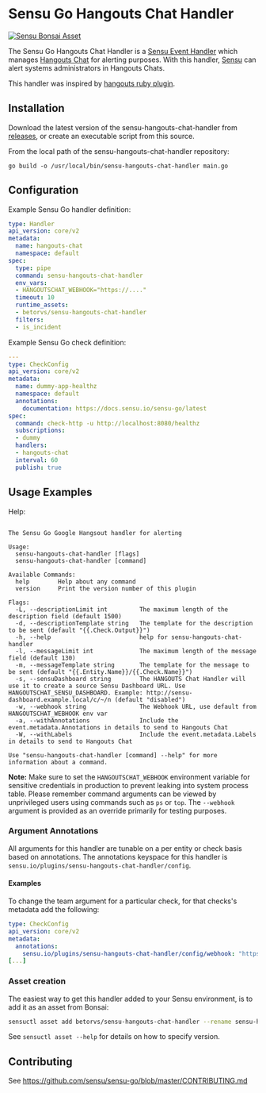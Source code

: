 # Sensu Go Hangouts Chat Handler

[![Sensu Bonsai Asset](https://img.shields.io/badge/Bonsai-Download%20Me-brightgreen.svg?colorB=89C967&logo=sensu)](https://bonsai.sensu.io/assets/betorvs/sensu-hangouts-chat-handler)

The Sensu Go Hangouts Chat Handler is a [Sensu Event Handler][3] which manages
[Hangouts Chat][2] for alerting purposes. With this handler,
[Sensu][1] can alert systems administrators in Hangouts Chats.

This handler was inspired by [hangouts ruby plugin][5].

## Installation

Download the latest version of the sensu-hangouts-chat-handler from [releases][4],
or create an executable script from this source.

From the local path of the sensu-hangouts-chat-handler repository:
```
go build -o /usr/local/bin/sensu-hangouts-chat-handler main.go
```

## Configuration

Example Sensu Go handler definition:

```yml
type: Handler
api_version: core/v2
metadata:
  name: hangouts-chat
  namespace: default
spec:
  type: pipe
  command: sensu-hangouts-chat-handler
  env_vars:
  - HANGOUTSCHAT_WEBHOOK="https://...."
  timeout: 10
  runtime_assets:
  - betorvs/sensu-hangouts-chat-handler
  filters:
  - is_incident
```

Example Sensu Go check definition:

```yml
---
type: CheckConfig
api_version: core/v2
metadata:
  name: dummy-app-healthz
  namespace: default
  annotations:
    documentation: https://docs.sensu.io/sensu-go/latest
spec:
  command: check-http -u http://localhost:8080/healthz
  subscriptions:
  - dummy
  handlers:
  - hangouts-chat
  interval: 60
  publish: true
```


## Usage Examples

Help:
```

The Sensu Go Google Hangsout handler for alerting

Usage:
  sensu-hangouts-chat-handler [flags]
  sensu-hangouts-chat-handler [command]

Available Commands:
  help        Help about any command
  version     Print the version number of this plugin

Flags:
  -L, --descriptionLimit int         The maximum length of the description field (default 1500)
  -d, --descriptionTemplate string   The template for the description to be sent (default "{{.Check.Output}}")
  -h, --help                         help for sensu-hangouts-chat-handler
  -l, --messageLimit int             The maximum length of the message field (default 130)
  -m, --messageTemplate string       The template for the message to be sent (default "{{.Entity.Name}}/{{.Check.Name}}")
  -s, --sensuDashboard string        The HANGOUTS Chat Handler will use it to create a source Sensu Dashboard URL. Use HANGOUTSCHAT_SENSU_DASHBOARD. Example: http://sensu-dashboard.example.local/c/~/n (default "disabled")
  -w, --webhook string               The Webhook URL, use default from HANGOUTSCHAT_WEBHOOK env var
  -a, --withAnnotations              Include the event.metadata.Annotations in details to send to Hangouts Chat
  -W, --withLabels                   Include the event.metadata.Labels in details to send to Hangouts Chat

Use "sensu-hangouts-chat-handler [command] --help" for more information about a command.

```

**Note:** Make sure to set the `HANGOUTSCHAT_WEBHOOK` environment variable for sensitive credentials in production to prevent leaking into system process table. Please remember command arguments can be viewed by unprivileged users using commands such as `ps` or `top`. The `--webhook` argument is provided as an override primarily for testing purposes. 

### Argument Annotations

All arguments for this handler are tunable on a per entity or check basis based on annotations.  The
annotations keyspace for this handler is `sensu.io/plugins/sensu-hangouts-chat-handler/config`. 

#### Examples

To change the team argument for a particular check, for that checks's metadata add the following:

```yml
type: CheckConfig
api_version: core/v2
metadata:
  annotations:
    sensu.io/plugins/sensu-hangouts-chat-handler/config/webhook: "https://LongWebhookURLHere"
[...]
```


### Asset creation

The easiest way to get this handler added to your Sensu environment, is to add it as an asset from Bonsai:

```sh
sensuctl asset add betorvs/sensu-hangouts-chat-handler --rename sensu-hangouts-chat-handler
```

See `sensuctl asset --help` for details on how to specify version.

## Contributing

See https://github.com/sensu/sensu-go/blob/master/CONTRIBUTING.md

[1]: https://github.com/sensu/sensu-go
[2]: https://developers.google.com/hangouts/chat
[3]: https://docs.sensu.io/sensu-go/5.0/reference/handlers/#how-do-sensu-handlers-work
[4]: https://github.com/betorvs/sensu-hangouts-chat-handler/releases
[5]: https://github.com/clevertoday/sensu-plugins-hangouts-chat